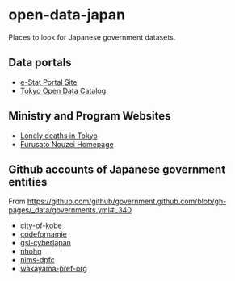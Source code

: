 # open-data-japan
Places to look for Japanese government datasets.

## Data portals

- [e-Stat Portal Site](https://www.e-stat.go.jp/whats-new)
- [Tokyo Open Data Catalog](https://portal.data.metro.tokyo.lg.jp/news/)


## Ministry and Program Websites

- [Lonely deaths in Tokyo]( https://www.fukushihoken.metro.tokyo.lg.jp/kansatsu/kodokushitoukei/index.html)
- [Furusato Nouzei Homepage]( https://www.soumu.go.jp/main_sosiki/jichi_zeisei/czaisei/czaisei_seido/furusato/archive/)


## Github accounts of Japanese government entities
From https://github.com/github/government.github.com/blob/gh-pages/_data/governments.yml#L340

- [city-of-kobe](https://github.com/city-of-kobe/)
- [codefornamie](https://github.com/codefornamie)
- [gsi-cyberjapan](https://github.com/gsi-cyberjapan)
- [nhohq](https://github.com/nhohq)
- [nims-dpfc](https://github.com/nims-dpfc)
- [wakayama-pref-org](https://github.com/wakayama-pref-org)


<!-- Eventually I want to check these using https://docs.github.com/en/rest/guides/getting-started-with-the-rest-api -->
